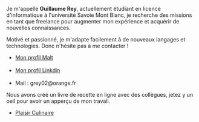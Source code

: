 <!--
**ReyGuillaume/ReyGuillaume** is a ✨ _special_ ✨ repository because its `README.md` (this file) appears on your GitHub profile.

Here are some ideas to get you started:

- 🔭 I’m currently working on ...
- 🌱 I’m currently learning ...
- 👯 I’m looking to collaborate on ...
- 🤔 I’m looking for help with ...
- 💬 Ask me about ...
- 📫 How to reach me: ...
- 😄 Pronouns: ...
- ⚡ Fun fact: ...
-->
<p>Je m'appelle <strong>Guillaume Rey</strong>, actuellement étudiant en licence d'informatique à l'université Savoie Mont Blanc, je recherche des missions en tant que freelance pour augmenter mon expérience et acquérir de nouvelles connaissances.</p>
<p>Motivé et passionné, je m'adapte facilement à de nouveaux langages et technologies. Donc n'hésite pas à me contacter !</p>

<ul>
  <li><a href='https://www.malt.fr/profile/guillaumerey?overview=true'>Mon profil Malt</a></li><br>
  <li><a href='https://www.linkedin.com/in/guillaume-rey-190822231'>Mon profil Linkdin</a></li><br>
  <li>Mail : grey02@orange.fr</li>
</ul>

<p>Nous avons créé un livre de recette en ligne avec des collègues, jetez y un oeil pour avoir un apperçu de mon travail.</p>
<ul>
  <li><a href='https://www.plaisir-culinaire.fr'>Plaisir Culinaire</a></li>
</ul>
